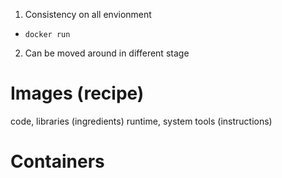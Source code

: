 1. Consistency on all envionment
- `docker run`
2. Can be moved around in different stage
# Images (recipe)
code, libraries (ingredients)
runtime, system tools (instructions) 

# Containers 
